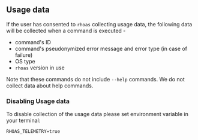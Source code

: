 ## Usage data

If the user has consented to `rhoas` collecting usage data, the following data will be collected when a command is executed -

* command's ID
* command's pseudonymized error message and error type (in case of failure)
* OS type
* `rhoas` version in use

Note that these commands do not include `--help` commands. We do not collect data about help commands.

### Disabling Usage data

To disable collection of the usage data please set environment variable in your terminal:

```
RHOAS_TELEMETRY=true
```